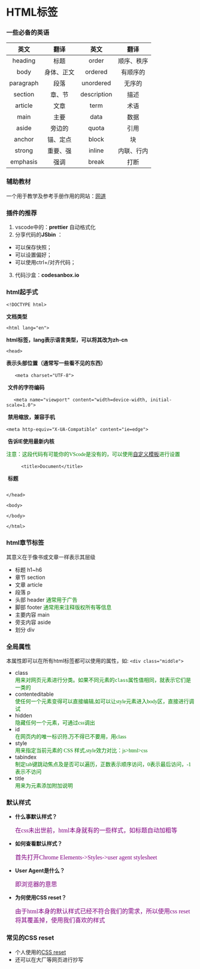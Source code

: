 # HTML标签


### 一些必备的英语

|   英文    |    翻译    |    英文     |    翻译    |
| :-------: | :--------: | :---------: | :--------: |
|  heading  |    标题    |    order    | 顺序、秩序 |
|   body    | 身体、正文 |   ordered   |  有顺序的  |
| paragraph |    段落    |  unordered  |   无序的   |
|  section  |   章、节   | description |    描述    |
|  article  |    文章    |    term     |    术语    |
|   main    |    主要    |    data     |    数据    |
|   aside   |   旁边的   |    quota    |    引用    |
|  anchor   |  锚、定点  |    block    |     块     |
|  strong   |  重要、强  |   inline    | 内联、行内 |
| emphasis  |    强调    |    break    |    打断    |



### 辅助教材

一个用于教学及参考手册作用的网站：[网道](wangdoc.com)



### 插件的推荐

1. vscode中的：**prettier** 自动格式化
2. 分享代码的**JSbin** ：

- 可以保存快照；
- 可以设置偏好；
- 可以使用ctrl+/对齐代码；
3. 代码沙盒：**codesanbox.io**

   

### html起手式

`<!DOCTYPE html>`   

**文档类型**

`<html lang="en">`   

**html标签，lang表示语言类型，可以将其改为zh-cn**

`<head>` 

**表示头部位置（通常写一些看不见的东西）**

       ` <meta charset="UTF-8">`  

​        **文件的字符编码**

        `<meta name="viewport" content="width=device-width, initial-scale=1.0">`

​         **禁用缩放，兼容手机**

​        `<meta http-equiv="X-UA-Compatible" content="ie=edge">`

​         **告诉IE使用最新内核**

​         <font face="黑体" color=green>注意：这段代码有可能你的VScode是没有的，可以使用[自定义模板](https://www.jianshu.com/p/fe027008dacf)进行设置</font>

​         `     <title>Document</title>`

​         **标题**


   ``` 

</head>

<body>

</body>

</html>
   ```

### html章节标签

其意义在于像书或文章一样表示其层级

- 标题 h1~h6
- 章节 section
- 文章 article
- 段落 p
- 头部 header <font face="黑体" color="green">通常用于广告</font>
- 脚部 footer  <font face="黑体" color="green">通常用来注释版权所有等信息</font>
- 主要内容 main
- 旁支内容 aside
- 划分 div

### 全局属性

本属性即可以在所有html标签都可以使用的属性，如:
                                                               `<div class="middle">`

- class     
<font face="黑体" color="green">用来对网页元素进行分类。如果不同元素的`class`属性值相同，就表示它们是一类的</font>
- contenteditable    
<font face="黑体" color="green">使任何一个元素变得可以直接编辑,如可以让style元素进入body区，直接进行调试</font>
- hidden   
<font face="黑体" color="green">隐藏任何一个元素，可通过css调出</font>
- id   
<font face="黑体" color="green">在网页内的唯一标识符,万不得已不要用，用class</font>
- style  
<font face="黑体" color="green">用来指定当前元素的 CSS 样式,style效力对比：js>html>css</font>
- tabindex  
<font face="黑体" color="green">制定tab键跳动焦点及是否可以遍历，正数表示顺序访问，0表示最后访问，-1表示不访问</font>
- title   
<font face="黑体" color="green">用来为元素添加附加说明</font>

### 默认样式

- **什么事默认样式？**

   <font face="黑体" color="800080" size="3">在css未出世前，html本身就有的一些样式，如标题自动加粗等</font> 
- **如何查看默认样式？**

   <font face="黑体" color="800080" size="3">首先打开Chrome</font>
   <font face="黑体" color="800080" size="3">Elements->Styles->user agent stylesheet</font>
- **User Agent是什么？**

   <font face="黑体" color="800080" size="3">即浏览器的意思</font>
- **为何使用CSS reset？**

   <font face="黑体" color="800080" size="3">由于html本身的默认样式已经不符合我们的需求，所以使用css reset将其覆盖掉，使用我们喜欢的样式</font>

### 常见的CSS reset

- 个人使用的[CSS reset](https://github.com/BenjaminWu-59/HTML-/blob/main/reset.css)
- 还可以在大厂等网页进行抄写

